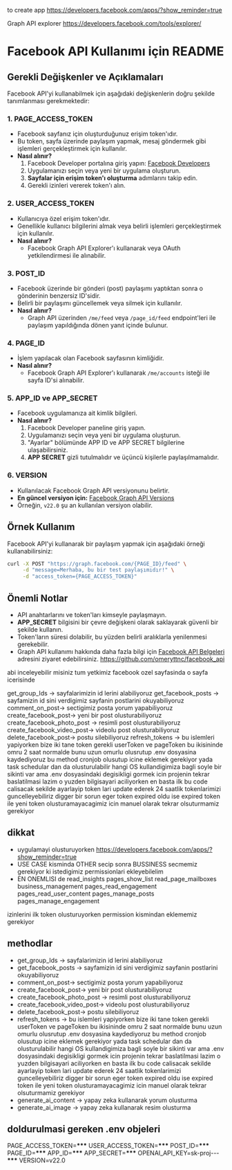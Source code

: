 to create app
https://developers.facebook.com/apps/?show_reminder=true

Graph API explorer
https://developers.facebook.com/tools/explorer/

# Facebook API Kullanımı için README

## Gerekli Değişkenler ve Açıklamaları

Facebook API'yi kullanabilmek için aşağıdaki değişkenlerin doğru şekilde tanımlanması gerekmektedir:

### 1. **PAGE_ACCESS_TOKEN**

- Facebook sayfanız için oluşturduğunuz erişim token'ıdır.
- Bu token, sayfa üzerinde paylaşım yapmak, mesaj göndermek gibi işlemleri gerçekleştirmek için kullanılır.
- **Nasıl alınır?**
  1.  Facebook Developer portalına giriş yapın: [Facebook Developers](https://developers.facebook.com/)
  2.  Uygulamanızı seçin veya yeni bir uygulama oluşturun.
  3.  **Sayfalar için erişim token'ı oluşturma** adımlarını takip edin.
  4.  Gerekli izinleri vererek token'ı alın.

### 2. **USER_ACCESS_TOKEN**

- Kullanıcıya özel erişim token'ıdır.
- Genellikle kullanıcı bilgilerini almak veya belirli işlemleri gerçekleştirmek için kullanılır.
- **Nasıl alınır?**
  - Facebook Graph API Explorer'ı kullanarak veya OAuth yetkilendirmesi ile alınabilir.

### 3. **POST_ID**

- Facebook üzerinde bir gönderi (post) paylaşımı yaptıktan sonra o gönderinin benzersiz ID'sidir.
- Belirli bir paylaşımı güncellemek veya silmek için kullanılır.
- **Nasıl alınır?**
  - Graph API üzerinden `/me/feed` veya `/page_id/feed` endpoint'leri ile paylaşım yapıldığında dönen yanıt içinde bulunur.

### 4. **PAGE_ID**

- İşlem yapılacak olan Facebook sayfasının kimliğidir.
- **Nasıl alınır?**
  - Facebook Graph API Explorer'ı kullanarak `/me/accounts` isteği ile sayfa ID'si alınabilir.

### 5. **APP_ID ve APP_SECRET**

- Facebook uygulamanıza ait kimlik bilgileri.
- **Nasıl alınır?**
  1.  Facebook Developer paneline giriş yapın.
  2.  Uygulamanızı seçin veya yeni bir uygulama oluşturun.
  3.  "Ayarlar" bölümünde APP ID ve APP SECRET bilgilerine ulaşabilirsiniz.
  4.  **APP SECRET** gizli tutulmalıdır ve üçüncü kişilerle paylaşılmamalıdır.

### 6. **VERSION**

- Kullanılacak Facebook Graph API versiyonunu belirtir.
- **En güncel versiyon için:** [Facebook Graph API Versions](https://developers.facebook.com/docs/graph-api/changelog)
- Örneğin, `v22.0` şu an kullanılan versiyon olabilir.

## Örnek Kullanım

Facebook API'yi kullanarak bir paylaşım yapmak için aşağıdaki örneği kullanabilirsiniz:

```bash
curl -X POST "https://graph.facebook.com/{PAGE_ID}/feed" \
     -d "message=Merhaba, bu bir test paylaşımıdır!" \
     -d "access_token={PAGE_ACCESS_TOKEN}"
```

## Önemli Notlar

- API anahtarlarını ve token'ları kimseyle paylaşmayın.
- **APP_SECRET** bilgisini bir çevre değişkeni olarak saklayarak güvenli bir şekilde kullanın.
- Token'ların süresi dolabilir, bu yüzden belirli aralıklarla yenilenmesi gerekebilir.
- Graph API kullanımı hakkında daha fazla bilgi için [Facebook API Belgeleri](https://developers.facebook.com/docs/) adresini ziyaret edebilirsiniz.
  https://github.com/omeryttnc/facebook_api

abi inceleyebilir misiniz tum yetkimiz facebook ozel sayfasinda o sayfa icerisinde

get_group_Ids -> sayfalarimizin id lerini alabiliyoruz
get_facebook_posts -> sayfamizin id sini verdigimiz sayfanin postlarini okuyabiliyoruz
comment_on_post-> sectigimiz posta yorum yapabiliyoruz
create_facebook_post-> yeni bir post olusturabiliyoruz
create_facebook_photo_post -> resimli post olusturabiliyoruz
create_facebook_video_post-> videolu post olusturabiliyoruz
delete_facebook_post-> postu silebiliyoruz
refresh_tokens -> bu islemleri yapiyorken bize iki tane token gerekli userToken ve pageToken bu ikisininde omru 2 saat normalde bunu uzun omurlu olusrutup .env dosyasina kaydediyoruz bu method cronjob olusutup icine eklemek gerekiyor yada task schedular dan da olusturulabilir hangi OS kullandigimiza bagli soyle bir sikinti var ama .env dosyasindaki degisikligi gormek icin projenin tekrar baslatilmasi lazim o yuzden bilgisayari aciliyorken en basta ilk bu code calisacak sekilde ayarlayip token lari update ederek 24 saatlik tokenlarimizi guncelleyebiliriz digger bir sorun eger token expired oldu ise expired token ile yeni token olusturamayacagimiz icin manuel olarak tekrar olsuturmamiz gerekiyor

## dikkat

- uygulamayi olusturuyorken https://developers.facebook.com/apps/?show_reminder=true
- USE CASE kisminda OTHER secip sonra BUSSINESS secmemiz gerekiyor ki istedigimiz permissionlari ekleyebilelim
- EN ONEMLISI de
  read_insights
  pages_show_list
  read_page_mailboxes
  business_management
  pages_read_engagement
  pages_read_user_content
  pages_manage_posts
  pages_manage_engagement

izinlerini ilk token olusturuyorken permission kismindan eklememiz gerekiyor

## methodlar

- get_group_Ids -> sayfalarimizin id lerini alabiliyoruz
- get_facebook_posts -> sayfamizin id sini verdigimiz sayfanin postlarini okuyabiliyoruz
- comment_on_post-> sectigimiz posta yorum yapabiliyoruz
- create_facebook_post-> yeni bir post olusturabiliyoruz
- create_facebook_photo_post -> resimli post olusturabiliyoruz
- create_facebook_video_post-> videolu post olusturabiliyoruz
- delete_facebook_post-> postu silebiliyoruz
- refresh_tokens -> bu islemleri yapiyorken bize iki tane token gerekli userToken ve pageToken bu ikisininde omru 2 saat normalde bunu uzun omurlu olusrutup .env dosyasina kaydediyoruz bu method cronjob olusutup icine eklemek gerekiyor yada task schedular dan da olusturulabilir hangi OS kullandigimiza bagli soyle bir sikinti var ama .env dosyasindaki degisikligi gormek icin projenin tekrar baslatilmasi lazim o yuzden bilgisayari aciliyorken en basta ilk bu code calisacak sekilde ayarlayip token lari update ederek 24 saatlik tokenlarimizi guncelleyebiliriz digger bir sorun eger token expired oldu ise expired token ile yeni token olusturamayacagimiz icin manuel olarak tekrar olsuturmamiz gerekiyor
- generate_ai_content -> yapay zeka kullanarak yorum olusturma
- generate_ai_image -> yapay zeka kullanarak resim olusturma

## doldurulmasi gereken .env objeleri

PAGE_ACCESS_TOKEN=**********************\*\*\***********************
USER_ACCESS_TOKEN=**********************\*\*\***********************
POST_ID=**********************\*\*\***********************
PAGE_ID=**********************\*\*\***********************
APP_ID=**********************\*\*\***********************
APP_SECRET=**********************\*\*\***********************
OPENAI_API_KEY=sk-proj---**********************\*\*\***********************
VERSION=v22.0
